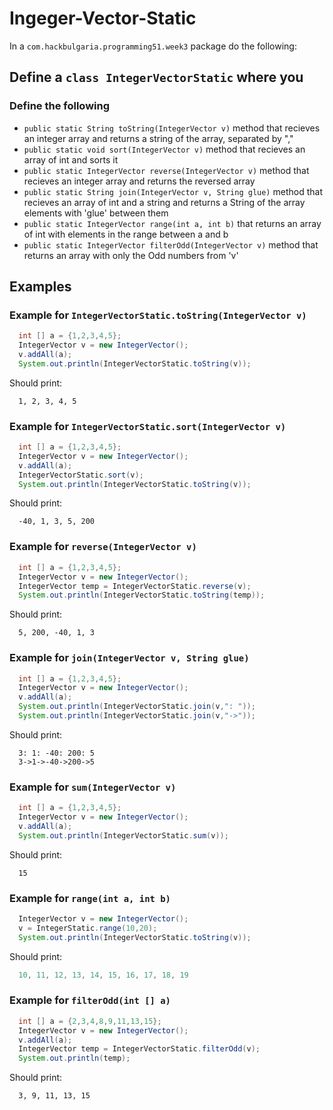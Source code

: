# Ingeger-Vector-Static

In a `com.hackbulgaria.programming51.week3` package do the following:

## Define a `class IntegerVectorStatic` where you

### Define the following

* `public static String toString(IntegerVector v)` method that recieves an integer array and returns a string of the array, separated by ","
* `public static void sort(IntegerVector v)` method that recieves an array of int and sorts it
* `public static IntegerVector reverse(IntegerVector v)` method that recieves an integer array and returns the reversed array
* `public static String join(IntegerVector v, String glue)` method that recieves an array of int and a string and returns a String of the array elements with 'glue' between them
* `public static IntegerVector range(int a, int b)` that returns an array of int with elements in the range between a and b
* `public static IntegerVector filterOdd(IntegerVector v)` method that returns an array with only the Odd numbers from 'v'

## Examples


### Example for `IntegerVectorStatic.toString(IntegerVector v)`

```java
  int [] a = {1,2,3,4,5};
  IntegerVector v = new IntegerVector();
  v.addAll(a);
  System.out.println(IntegerVectorStatic.toString(v));
```

Should print:

```
  1, 2, 3, 4, 5
```

### Example for `IntegerVectorStatic.sort(IntegerVector v)`

```java
  int [] a = {1,2,3,4,5};
  IntegerVector v = new IntegerVector();
  v.addAll(a);
  IntegerVectorStatic.sort(v);
  System.out.println(IntegerVectorStatic.toString(v));
```

Should print:

```
  -40, 1, 3, 5, 200
```

### Example for `reverse(IntegerVector v)`

```java
  int [] a = {1,2,3,4,5};
  IntegerVector v = new IntegerVector();
  IntegerVector temp = IntegerVectorStatic.reverse(v);
  System.out.println(IntegerVectorStatic.toString(temp));
```

Should print:

```
  5, 200, -40, 1, 3
```

### Example for `join(IntegerVector v, String glue)`

```java
  int [] a = {1,2,3,4,5};
  IntegerVector v = new IntegerVector();
  v.addAll(a);
  System.out.println(IntegerVectorStatic.join(v,": "));
  System.out.println(IntegerVectorStatic.join(v,"->"));
```

Should print:

```
  3: 1: -40: 200: 5
  3->1->-40->200->5
```

### Example for `sum(IntegerVector v)`

```java
  int [] a = {1,2,3,4,5};
  IntegerVector v = new IntegerVector();
  v.addAll(a);
  System.out.println(IntegerVectorStatic.sum(v));
```

Should print:

```
  15
```

### Example for `range(int a, int b)`

```java
  IntegerVector v = new IntegerVector();
  v = IntegerStatic.range(10,20);
  System.out.println(IntegerVectorStatic.toString(v));
```

Should print:

```java
  10, 11, 12, 13, 14, 15, 16, 17, 18, 19
```

### Example for `filterOdd(int [] a)`

```java
  int [] a = {2,3,4,8,9,11,13,15};
  IntegerVector v = new IntegerVector();
  v.addAll(a);
  IntegerVector temp = IntegerVectorStatic.filterOdd(v);
  System.out.println(temp);
```

Should print:

```
  3, 9, 11, 13, 15
```
